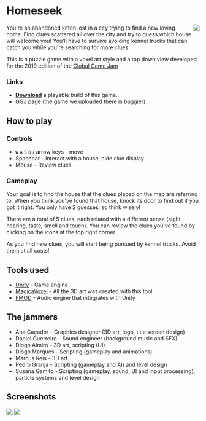 # Homeseek
<a href="https://www.youtube.com/watch?v=DkdkHzHnAz8"><img align="right" src="https://ggj.s3.amazonaws.com/styles/game_sidebar__wide/featured_image/2019/01/258150/intro_screen.png?itok=MJt-lxCH&timestamp=1548598193"></a>

You're an abandoned kitten lost in a city trying to find a new loving home.
Find clues scattered all over the city and try to guess which house will welcome you!
You'll have to survive avoiding kennel trucks that can catch you while you're searching for more clues.

This is a puzzle game with a voxel art style and a top down view developed for the 2019 edition of the
[Global Game Jam](https://globalgamejam.org/)


### Links

  * [**Download**](https://github.com/diogotito/Homeseek_GGJ2019/releases/tag/v1.0) a playable build of this game.
  * [GGJ page](https://globalgamejam.org/2019/games/homeseek-0) (the game we uploaded there is buggier)


How to play
------------------------------------------------------------------------------------------------------------------

### Controls

  * `W` `A` `S` `D` / arrow keys - move
  * Spacebar - Interact with a house, hide clue display
  * Mouse - Review clues
  
### Gameplay

Your goal is to find the house that the clues placed on the map are referring to. 
When you think you've found that house, knock its door to find out if you got it right.
You only have 2 guesses, so think wisely!

There are a total of 5 clues, each related with a different sense (sight, hearing, taste, smell and touch).
You can review the clues you've found by clicking on the icons at the top right corner.

As you find new clues, you will start being pursued by kennel trucks. Avoid them at all costs!


Tools used
------------------------------------------------------------------------------------------------------------------

  * [Unity](https://unity3d.com/) - Game engine
  * [MagicaVoxel](https://ephtracy.github.io/) - All the 3D art was created with this tool
  * [FMOD](https://www.fmod.com/studio) - Audio engine that integrates with Unity


The jammers
------------------------------------------------------------------------------------------------------------------

  * Ana Caçador - Graphics designer (3D art, logo, title screen design)
  * Daniel Guerreiro - Sound engineer (background music and SFX)
  * Diogo Almiro - 3D art, scripting (UI)
  * Diogo Marques - Scripting (gameplay and animations)
  * Marcus Reis - 3D art
  * Pedro Granja - Scripting (gameplay and AI) and level design
  * Susana Gamito - Scripting (gameplay, sound, UI and input processing), particle systems and level design


Screenshots
------------------------------------------------------------------------------------------------------------------
![][screenshot-1]
![][screenshot-2]


[screenshot-1]: https://ggj.s3.amazonaws.com/styles/feature_image__wide/games/screenshots/screenshot_470.png?itok=tMWcHcOg&timestamp=1548620544
[screenshot-2]: https://ggj.s3.amazonaws.com/styles/feature_image__wide/games/screenshots/screenshot2_306.png?itok=w7guCF-U&timestamp=1548620544
